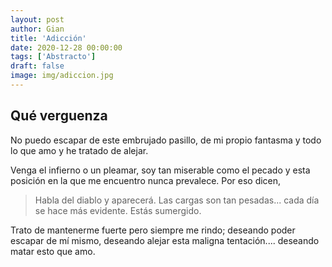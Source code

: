 ```yaml
---
layout: post
author: Gian
title: 'Adicción'
date: 2020-12-28 00:00:00
tags: ['Abstracto']
draft: false
image: img/adiccion.jpg
---
```


## Qué verguenza

No puedo escapar de este embrujado pasillo, de mi propio fantasma y todo lo que amo y he tratado de alejar.

Venga el infierno o un pleamar, soy tan miserable como el pecado y esta posición en la que me encuentro nunca prevalece. Por eso dicen,

> Habla del diablo y aparecerá. Las cargas son tan pesadas... cada día se hace más evidente. Estás sumergido.

Trato de mantenerme fuerte pero siempre me rindo; deseando poder escapar de mí mismo, deseando alejar esta maligna tentación.... deseando matar esto que amo.
